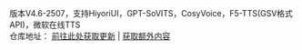 版本V4.6-2507，支持HiyoriUI，GPT-SoVITS，CosyVoice，F5-TTS(GSV格式API)，微软在线TTS<br>
仓库地址： [前往此处获取更新](https://github.com/YYuX-1145/Srt-AI-Voice-Assistant/releases) | [获取额外内容](https://github.com/YYuX-1145/Srt-AI-Voice-Assistant/tree/main/tools)  